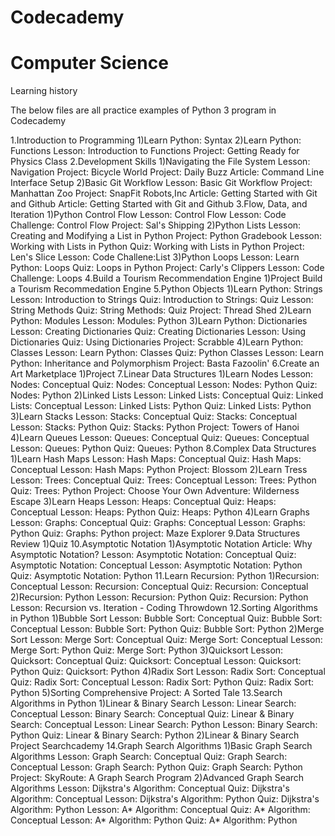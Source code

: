 # Codecademy
# Computer Science
Learning history

The below files are all practice examples of Python 3 program in Codecademy

1.Introduction to Programming
    1)Learn Python: Syntax
    2)Learn Python: Functions
        Lesson: Introduction to Functions
        Project: Getting Ready for Physics Class
2.Development Skills
    1)Navigating the File System
        Lesson: Navigation
        Project: Bicycle World
        Project: Daily Buzz
        Article: Command Line Interface Setup
    2)Basic Git Workflow
        Lesson: Basic Git Workflow
        Project: Manhattan Zoo
        Project: SnapFit Robots,Inc
        Article: Getting  Started with Git and Github
        Article: Getting  Started with Git and Github
3.Flow, Data, and Iteration
    1)Python Control Flow
        Lesson: Control Flow
        Lesson: Code Challenge: Control Flow
        Project: Sal's Shipping
    2)Python Lists
        Lesson: Creating and Modifying a List in Python
        Project: Python Gradebook
        Lesson: Working with Lists in Python
        Quiz: Working with Lists in Python
        Project: Len's Slice
        Lesson: Code Challene:List
    3)Python Loops
        Lesson: Learn Python: Loops
        Quiz: Loops in Python
        Project: Carly's Clippers
        Lesson: Code Challenge: Loops
4.Build a Tourism Recommendation Engine
    1)Project
        Build a Tourism Recommedation Engine
5.Python Objects
    1)Learn Python: Strings
        Lesson: Introduction to Strings
        Quiz: Introduction to Strings: Quiz
        Lesson: String Methods
        Quiz: String Methods: Quiz
        Project: Thread Shed
    2)Learn Python: Modules
        Lesson: Modules: Python
    3)Learn Python: Dictionaries
        Lesson: Creating Dictionaries
        Quiz: Creating Dictionaries
        Lesson: Using Dictionaries
        Quiz: Using Dictionaries
        Project: Scrabble
    4)Learn Python: Classes
        Lesson: Learn Python: Classes
        Quiz: Python Classes
        Lesson: Learn Python: Inheritance and Polymorphism
        Project: Basta Fazoolin'
6.Create an Art Marketplace
    1)Project
7.Linear Data Structures
    1)Learn Nodes
        Lesson: Nodes: Conceptual
        Quiz: Nodes: Conceptual
        Lesson: Nodes: Python
        Quiz: Nodes: Python
    2)Linked Lists
        Lesson: Linked Lists: Conceptual
        Quiz: Linked Lists: Conceptual
        Lesson: Linked Lists: Python
        Quiz: Linked Lists: Python
    3)Learn Stacks
        Lesson: Stacks: Conceptual
        Quiz: Stacks: Conceptual
        Lesson: Stacks: Python
        Quiz: Stacks: Python
        Project: Towers of Hanoi
    4)Learn Queues
        Lesson: Queues: Conceptual
        Quiz: Queues: Conceptual
        Lesson: Queues: Python
        Quiz: Queues: Python
8.Complex Data Structures
    1)Learn Hash Maps
        Lesson: Hash Maps: Conceptual
        Quiz: Hash Maps: Conceptual
        Lesson: Hash Maps: Python
        Project: Blossom
    2)Learn Tress
        Lesson: Trees: Conceptual
        Quiz: Trees: Conceptual
        Lesson: Trees: Python
        Quiz: Trees: Python
        Project: Choose Your Own Adventure: Wilderness Escape
    3)Learn Heaps
        Lesson: Heaps: Conceptual
        Quiz: Heaps: Conceptual
        Lesson: Heaps: Python
        Quiz: Heaps: Python
    4)Learn Graphs
        Lesson: Graphs: Conceptual
        Quiz: Graphs: Conceptual
        Lesson: Graphs: Python
        Quiz: Graphs: Python
        project: Maze Explorer
9.Data Structures Review
    1)Quiz
10.Asymptotic Notation
    1)Asymptotic Notation
        Article: Why Asymptotic Notation?
        Lesson: Asymptotic Notation: Conceptual
        Quiz: Asymptotic Notation: Conceptual
        Lesson: Asymptotic Notation: Python
        Quiz: Asymptotic Notation: Python
11.Learn Recursion: Python
    1)Recursion: Conceptual
        Lesson: Recursion: Conceptual
        Quiz: Recursion: Conceptual
    2)Recursion: Python
        Lesson: Recursion: Python
        Quiz: Recursion: Python
        Lesson: Recursion vs. Iteration - Coding Throwdown
12.Sorting Algorithms in Python
    1)Bubble Sort
        Lesson: Bubble Sort: Conceptual
        Quiz: Bubble Sort: Conceptual
        Lesson: Bubble Sort: Python
        Quiz: Bubble Sort: Python
    2)Merge Sort
        Lesson: Merge Sort: Conceptual
        Quiz: Merge Sort: Conceptual
        Lesson: Merge Sort: Python
        Quiz: Merge Sort: Python
    3)Quicksort
        Lesson: Quicksort: Conceptual
        Quiz: Quicksort: Conceptual
        Lesson: Quicksort: Python
        Quiz: Quicksort: Python
    4)Radix Sort
        Lesson: Radix Sort: Conceptual
        Quiz: Radix Sort: Conceptual
        Lesson: Radix Sort: Python
        Quiz: Radix Sort: Python
    5)Sorting Comprehensive
        Project: A Sorted Tale
13.Search Algorithms in Python
    1)Linear & Binary Search
        Lesson: Linear Search: Conceptual
        Lesson: Binary Search: Conceptual
        Quiz: Linear & Binary Search: Conceptual
        Lesson: Linear Search: Python
        Lesson: Binary Search: Python
        Quiz: Linear & Binary Search: Python
    2)Linear & Binary Search Project
        Searchcademy
14.Graph Search Algorithms
    1)Basic Graph Search Algorithms
        Lesson: Graph Search: Conceptual
        Quiz: Graph Search: Conceptual
        Lesson: Graph Search: Python
        Quiz: Graph Search: Python
        Project: SkyRoute: A Graph Search Program
    2)Advanced Graph Search Algorithms
        Lesson: Dijkstra's Algorithm: Conceptual 
        Quiz: Dijkstra's Algorithm: Conceptual
        Lesson: Dijkstra's Algorithm: Python
        Quiz: Dijkstra's Algorithm: Python
        Lesson: A* Algorithm: Conceptual
        Quiz: A* Algorithm: Conceptual
        Lesson: A* Algorithm: Python
        Quiz: A* Algorithm: Python
